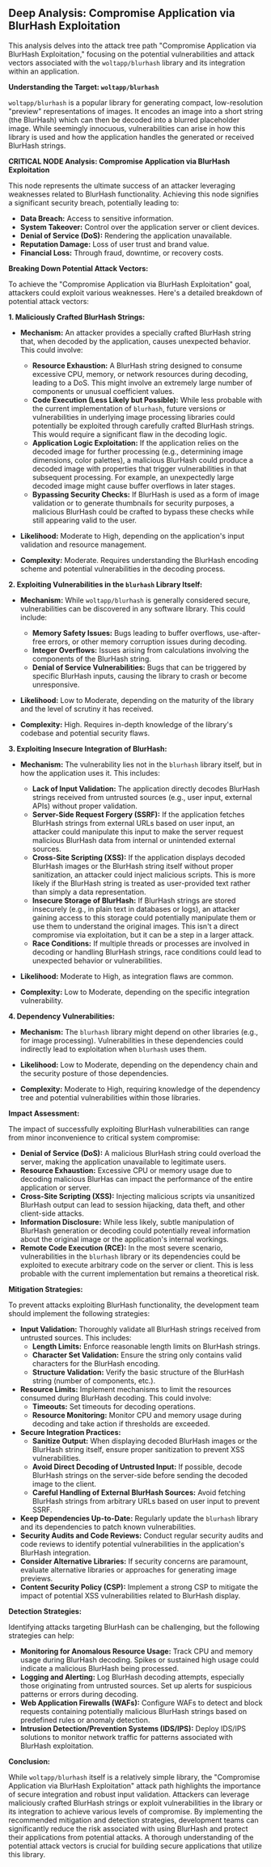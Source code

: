 ## Deep Analysis: Compromise Application via BlurHash Exploitation

This analysis delves into the attack tree path "Compromise Application via BlurHash Exploitation," focusing on the potential vulnerabilities and attack vectors associated with the `woltapp/blurhash` library and its integration within an application.

**Understanding the Target: `woltapp/blurhash`**

`woltapp/blurhash` is a popular library for generating compact, low-resolution "preview" representations of images. It encodes an image into a short string (the BlurHash) which can then be decoded into a blurred placeholder image. While seemingly innocuous, vulnerabilities can arise in how this library is used and how the application handles the generated or received BlurHash strings.

**CRITICAL NODE Analysis: Compromise Application via BlurHash Exploitation**

This node represents the ultimate success of an attacker leveraging weaknesses related to BlurHash functionality. Achieving this node signifies a significant security breach, potentially leading to:

* **Data Breach:** Access to sensitive information.
* **System Takeover:** Control over the application server or client devices.
* **Denial of Service (DoS):** Rendering the application unavailable.
* **Reputation Damage:** Loss of user trust and brand value.
* **Financial Loss:** Through fraud, downtime, or recovery costs.

**Breaking Down Potential Attack Vectors:**

To achieve the "Compromise Application via BlurHash Exploitation" goal, attackers could exploit various weaknesses. Here's a detailed breakdown of potential attack vectors:

**1. Maliciously Crafted BlurHash Strings:**

* **Mechanism:** An attacker provides a specially crafted BlurHash string that, when decoded by the application, causes unexpected behavior. This could involve:
    * **Resource Exhaustion:**  A BlurHash string designed to consume excessive CPU, memory, or network resources during decoding, leading to a DoS. This might involve an extremely large number of components or unusual coefficient values.
    * **Code Execution (Less Likely but Possible):**  While less probable with the current implementation of `blurhash`, future versions or vulnerabilities in underlying image processing libraries could potentially be exploited through carefully crafted BlurHash strings. This would require a significant flaw in the decoding logic.
    * **Application Logic Exploitation:**  If the application relies on the decoded image for further processing (e.g., determining image dimensions, color palettes), a malicious BlurHash could produce a decoded image with properties that trigger vulnerabilities in that subsequent processing. For example, an unexpectedly large decoded image might cause buffer overflows in later stages.
    * **Bypassing Security Checks:** If BlurHash is used as a form of image validation or to generate thumbnails for security purposes, a malicious BlurHash could be crafted to bypass these checks while still appearing valid to the user.

* **Likelihood:** Moderate to High, depending on the application's input validation and resource management.
* **Complexity:** Moderate. Requires understanding the BlurHash encoding scheme and potential vulnerabilities in the decoding process.

**2. Exploiting Vulnerabilities in the `blurhash` Library Itself:**

* **Mechanism:**  While `woltapp/blurhash` is generally considered secure, vulnerabilities can be discovered in any software library. This could include:
    * **Memory Safety Issues:** Bugs leading to buffer overflows, use-after-free errors, or other memory corruption issues during decoding.
    * **Integer Overflows:**  Issues arising from calculations involving the components of the BlurHash string.
    * **Denial of Service Vulnerabilities:**  Bugs that can be triggered by specific BlurHash inputs, causing the library to crash or become unresponsive.

* **Likelihood:** Low to Moderate, depending on the maturity of the library and the level of scrutiny it has received.
* **Complexity:** High. Requires in-depth knowledge of the library's codebase and potential security flaws.

**3. Exploiting Insecure Integration of BlurHash:**

* **Mechanism:**  The vulnerability lies not in the `blurhash` library itself, but in how the application uses it. This includes:
    * **Lack of Input Validation:**  The application directly decodes BlurHash strings received from untrusted sources (e.g., user input, external APIs) without proper validation.
    * **Server-Side Request Forgery (SSRF):** If the application fetches BlurHash strings from external URLs based on user input, an attacker could manipulate this input to make the server request malicious BlurHash data from internal or unintended external sources.
    * **Cross-Site Scripting (XSS):** If the application displays decoded BlurHash images or the BlurHash string itself without proper sanitization, an attacker could inject malicious scripts. This is more likely if the BlurHash string is treated as user-provided text rather than simply a data representation.
    * **Insecure Storage of BlurHash:** If BlurHash strings are stored insecurely (e.g., in plain text in databases or logs), an attacker gaining access to this storage could potentially manipulate them or use them to understand the original images. This isn't a direct compromise via exploitation, but it can be a step in a larger attack.
    * **Race Conditions:** If multiple threads or processes are involved in decoding or handling BlurHash strings, race conditions could lead to unexpected behavior or vulnerabilities.

* **Likelihood:** Moderate to High, as integration flaws are common.
* **Complexity:** Low to Moderate, depending on the specific integration vulnerability.

**4. Dependency Vulnerabilities:**

* **Mechanism:** The `blurhash` library might depend on other libraries (e.g., for image processing). Vulnerabilities in these dependencies could indirectly lead to exploitation when `blurhash` uses them.

* **Likelihood:** Low to Moderate, depending on the dependency chain and the security posture of those dependencies.
* **Complexity:** Moderate to High, requiring knowledge of the dependency tree and potential vulnerabilities within those libraries.

**Impact Assessment:**

The impact of successfully exploiting BlurHash vulnerabilities can range from minor inconvenience to critical system compromise:

* **Denial of Service (DoS):**  A malicious BlurHash string could overload the server, making the application unavailable to legitimate users.
* **Resource Exhaustion:**  Excessive CPU or memory usage due to decoding malicious BlurHas can impact the performance of the entire application or server.
* **Cross-Site Scripting (XSS):**  Injecting malicious scripts via unsanitized BlurHash output can lead to session hijacking, data theft, and other client-side attacks.
* **Information Disclosure:**  While less likely, subtle manipulation of BlurHash generation or decoding could potentially reveal information about the original image or the application's internal workings.
* **Remote Code Execution (RCE):**  In the most severe scenario, vulnerabilities in the `blurhash` library or its dependencies could be exploited to execute arbitrary code on the server or client. This is less probable with the current implementation but remains a theoretical risk.

**Mitigation Strategies:**

To prevent attacks exploiting BlurHash functionality, the development team should implement the following strategies:

* **Input Validation:**  Thoroughly validate all BlurHash strings received from untrusted sources. This includes:
    * **Length Limits:**  Enforce reasonable length limits on BlurHash strings.
    * **Character Set Validation:** Ensure the string only contains valid characters for the BlurHash encoding.
    * **Structure Validation:**  Verify the basic structure of the BlurHash string (number of components, etc.).
* **Resource Limits:** Implement mechanisms to limit the resources consumed during BlurHash decoding. This could involve:
    * **Timeouts:**  Set timeouts for decoding operations.
    * **Resource Monitoring:**  Monitor CPU and memory usage during decoding and take action if thresholds are exceeded.
* **Secure Integration Practices:**
    * **Sanitize Output:**  When displaying decoded BlurHash images or the BlurHash string itself, ensure proper sanitization to prevent XSS vulnerabilities.
    * **Avoid Direct Decoding of Untrusted Input:**  If possible, decode BlurHash strings on the server-side before sending the decoded image to the client.
    * **Careful Handling of External BlurHash Sources:**  Avoid fetching BlurHash strings from arbitrary URLs based on user input to prevent SSRF.
* **Keep Dependencies Up-to-Date:** Regularly update the `blurhash` library and its dependencies to patch known vulnerabilities.
* **Security Audits and Code Reviews:**  Conduct regular security audits and code reviews to identify potential vulnerabilities in the application's BlurHash integration.
* **Consider Alternative Libraries:** If security concerns are paramount, evaluate alternative libraries or approaches for generating image previews.
* **Content Security Policy (CSP):** Implement a strong CSP to mitigate the impact of potential XSS vulnerabilities related to BlurHash display.

**Detection Strategies:**

Identifying attacks targeting BlurHash can be challenging, but the following strategies can help:

* **Monitoring for Anomalous Resource Usage:**  Track CPU and memory usage during BlurHash decoding. Spikes or sustained high usage could indicate a malicious BlurHash being processed.
* **Logging and Alerting:**  Log BlurHash decoding attempts, especially those originating from untrusted sources. Set up alerts for suspicious patterns or errors during decoding.
* **Web Application Firewalls (WAFs):**  Configure WAFs to detect and block requests containing potentially malicious BlurHash strings based on predefined rules or anomaly detection.
* **Intrusion Detection/Prevention Systems (IDS/IPS):**  Deploy IDS/IPS solutions to monitor network traffic for patterns associated with BlurHash exploitation.

**Conclusion:**

While `woltapp/blurhash` itself is a relatively simple library, the "Compromise Application via BlurHash Exploitation" attack path highlights the importance of secure integration and robust input validation. Attackers can leverage maliciously crafted BlurHash strings or exploit vulnerabilities in the library or its integration to achieve various levels of compromise. By implementing the recommended mitigation and detection strategies, development teams can significantly reduce the risk associated with using BlurHash and protect their applications from potential attacks. A thorough understanding of the potential attack vectors is crucial for building secure applications that utilize this library.
